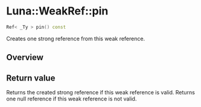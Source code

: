 # Luna::WeakRef::pin

```c++
Ref< _Ty > pin() const
```

Creates one strong reference from this weak reference. 

## Overview


## Return value
Returns the created strong reference if this weak reference is valid. Returns one null reference if this weak reference is not valid. 

